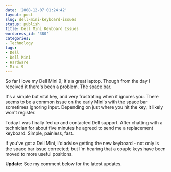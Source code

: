 ```yaml
---
date: '2008-12-07 01:24:42'
layout: post
slug: dell-mini-keyboard-issues
status: publish
title: Dell Mini Keyboard Issues
wordpress_id: '380'
categories:
- Technology
tags:
- Dell
- Dell Mini
- Hardware
- Mini 9
---
```


So far I love my Dell Mini 9; it's a great laptop. Though from the day I received it there's been a problem. The space bar.

It's a simple but vital key, and very frustrating when it ignores you. There seems to be a common issue on the early Mini's with the space bar sometimes ignoring input. Depending on just where you hit the key, it likely won't register.

Today I was finally fed up and contacted Dell support. After chatting with a technician for about five minutes he agreed to send me a replacement keyboard. Simple, painless, fast.

If you've got a Dell Mini, I'd advise getting the new keyboard - not only is the space bar issue corrected; but I'm hearing that a couple keys have been moved to more useful positions.

**Update:** See my comment below for the latest updates.
